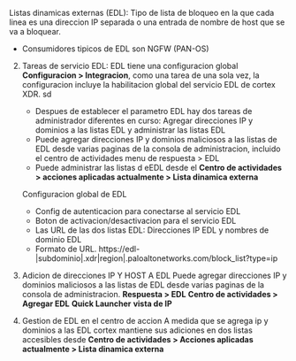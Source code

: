 Listas dinamicas externas (EDL): Tipo de lista de bloqueo en la que cada linea es una direccion IP separada o una entrada de nombre de host que se va a bloquear.
   - Consumidores tipicos de EDL son NGFW (PAN-OS)

2. Tareas de servicio EDL: EDL tiene una configuracion global **Configuracion > Integracion**, como una tarea de una sola vez, la configuracion incluye la habilitacion global del servicio EDL de cortex XDR.
   sd
   - Despues de establecer el parametro EDL hay dos tareas de administrador diferentes en curso: Agregar direcciones IP y dominios a las listas EDL y administrar las listas EDL
   - Puede agregar direcciones IP y dominios maliciosos a las listas de EDL desde varias paginas de la consola de administracion, incluido el centro de actividades menu de respuesta > EDL
   - Puede administrar las listas d eEDL desde el **Centro de actividades > acciones aplicadas actualmente > Lista dinamica externa**
	
	Configuracion global de EDL
	- Config de autenticacion para conectarse al servicio EDL
	- Boton de activacion/desactivacion para el servicio EDL
	- Las URL de las dos listas EDL: Direcciones IP EDL y nombres de dominio EDL
	- Formato de URL. https://edl-|subdominio|.xdr|region|.paloaltonetworks.com/block_list?type=ip

3. Adicion de direcciones IP Y HOST A EDL
   Puede agregar direcciones IP y dominios maliciosos a las listas de EDL desde varias paginas de la consola de administracion. 
   **Respuesta > EDL**
   **Centro de actividades > Agregar EDL**
   **Quick Launcher**
   **vista de IP**

4. Gestion de EDL en el centro de accion
   A medida que se agrega ip y dominios a las EDL cortex mantiene sus adiciones en dos listas accesibles desde **Centro de actividades > Acciones aplicadas actualmente > Lista dinamica externa**